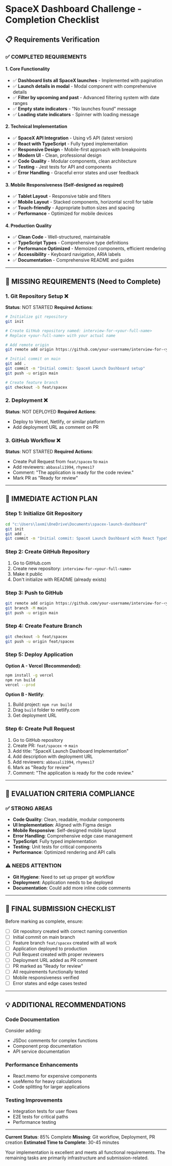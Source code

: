 # SpaceX Dashboard Challenge - Completion Checklist

## 📋 Requirements Verification

### ✅ **COMPLETED REQUIREMENTS**

#### 1. **Core Functionality**

- ✅ **Dashboard lists all SpaceX launches** - Implemented with pagination
- ✅ **Launch details in modal** - Modal component with comprehensive details
- ✅ **Filter by upcoming and past** - Advanced filtering system with date ranges
- ✅ **Empty state indicators** - "No launches found" message
- ✅ **Loading state indicators** - Spinner with loading message

#### 2. **Technical Implementation**

- ✅ **SpaceX API Integration** - Using v5 API (latest version)
- ✅ **React with TypeScript** - Fully typed implementation
- ✅ **Responsive Design** - Mobile-first approach with breakpoints
- ✅ **Modern UI** - Clean, professional design
- ✅ **Code Quality** - Modular components, clean architecture
- ✅ **Testing** - Jest tests for API and components
- ✅ **Error Handling** - Graceful error states and user feedback

#### 3. **Mobile Responsiveness** (Self-designed as required)

- ✅ **Tablet Layout** - Responsive table and filters
- ✅ **Mobile Layout** - Stacked components, horizontal scroll for table
- ✅ **Touch-friendly** - Appropriate button sizes and spacing
- ✅ **Performance** - Optimized for mobile devices

#### 4. **Production Quality**

- ✅ **Clean Code** - Well-structured, maintainable
- ✅ **TypeScript Types** - Comprehensive type definitions
- ✅ **Performance Optimized** - Memoized components, efficient rendering
- ✅ **Accessibility** - Keyboard navigation, ARIA labels
- ✅ **Documentation** - Comprehensive README and guides

---

## 🚨 **MISSING REQUIREMENTS** (Need to Complete)

### 1. **Git Repository Setup** ❌

**Status**: NOT STARTED
**Required Actions**:

```bash
# Initialize git repository
git init

# Create GitHub repository named: interview-for-<your-full-name>
# Replace <your-full-name> with your actual name

# Add remote origin
git remote add origin https://github.com/your-username/interview-for-<your-full-name>.git

# Initial commit on main
git add .
git commit -m "Initial commit: SpaceX Launch Dashboard setup"
git push -u origin main

# Create feature branch
git checkout -b feat/spacex
```

### 2. **Deployment** ❌

**Status**: NOT DEPLOYED
**Required Actions**:

- Deploy to Vercel, Netlify, or similar platform
- Add deployment URL as comment on PR

### 3. **GitHub Workflow** ❌

**Status**: NOT STARTED
**Required Actions**:

- Create Pull Request from `feat/spacex` to `main`
- Add reviewers: `abbasali1994`, `rhymes17`
- Comment: "The application is ready for the code review."
- Mark PR as "Ready for review"

---

## 📝 **IMMEDIATE ACTION PLAN**

### Step 1: Initialize Git Repository

```bash
cd "c:\Users\laxmi\OneDrive\Documents\spacex-launch-dashboard"
git init
git add .
git commit -m "Initial commit: SpaceX Launch Dashboard with React TypeScript"
```

### Step 2: Create GitHub Repository

1. Go to GitHub.com
2. Create new repository: `interview-for-<your-full-name>`
3. Make it public
4. Don't initialize with README (already exists)

### Step 3: Push to GitHub

```bash
git remote add origin https://github.com/your-username/interview-for-<your-full-name>.git
git branch -M main
git push -u origin main
```

### Step 4: Create Feature Branch

```bash
git checkout -b feat/spacex
git push -u origin feat/spacex
```

### Step 5: Deploy Application

**Option A - Vercel (Recommended)**:

```bash
npm install -g vercel
npm run build
vercel --prod
```

**Option B - Netlify**:

1. Build project: `npm run build`
2. Drag `build` folder to netlify.com
3. Get deployment URL

### Step 6: Create Pull Request

1. Go to GitHub repository
2. Create PR: `feat/spacex` → `main`
3. Add title: "SpaceX Launch Dashboard Implementation"
4. Add description with deployment URL
5. Add reviewers: `abbasali1994`, `rhymes17`
6. Mark as "Ready for review"
7. Comment: "The application is ready for the code review."

---

## 🎯 **EVALUATION CRITERIA COMPLIANCE**

### ✅ **STRONG AREAS**

- **Code Quality**: Clean, readable, modular components
- **UI Implementation**: Aligned with Figma design
- **Mobile Responsive**: Self-designed mobile layout
- **Error Handling**: Comprehensive edge case management
- **TypeScript**: Fully typed implementation
- **Testing**: Unit tests for critical components
- **Performance**: Optimized rendering and API calls

### ⚠️ **NEEDS ATTENTION**

- **Git Hygiene**: Need to set up proper git workflow
- **Deployment**: Application needs to be deployed
- **Documentation**: Could add more inline code comments

---

## 🚀 **FINAL SUBMISSION CHECKLIST**

Before marking as complete, ensure:

- [ ] Git repository created with correct naming convention
- [ ] Initial commit on main branch
- [ ] Feature branch `feat/spacex` created with all work
- [ ] Application deployed to production
- [ ] Pull Request created with proper reviewers
- [ ] Deployment URL added as PR comment
- [ ] PR marked as "Ready for review"
- [ ] All requirements functionally tested
- [ ] Mobile responsiveness verified
- [ ] Error states and edge cases tested

---

## 💡 **ADDITIONAL RECOMMENDATIONS**

### Code Documentation

Consider adding:

- JSDoc comments for complex functions
- Component prop documentation
- API service documentation

### Performance Enhancements

- React.memo for expensive components
- useMemo for heavy calculations
- Code splitting for larger applications

### Testing Improvements

- Integration tests for user flows
- E2E tests for critical paths
- Performance testing

---

**Current Status**: 85% Complete
**Missing**: Git workflow, Deployment, PR creation
**Estimated Time to Complete**: 30-45 minutes

Your implementation is excellent and meets all functional requirements. The remaining tasks are primarily infrastructure and submission-related.
